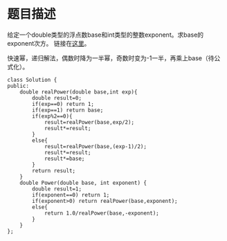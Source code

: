 # 题目描述
给定一个double类型的浮点数base和int类型的整数exponent。求base的exponent次方。 链接在[这里](https://www.nowcoder.com/practice/1a834e5e3e1a4b7ba251417554e07c00?tpId=13&tqId=11165&tPage=1&rp=1&ru=/ta/coding-interviews&qru=/ta/coding-interviews/question-ranking)。

快速幂，递归解法，偶数时降为一半幂，奇数时变为-1一半，再乘上base（待公式化）。
```
class Solution {
public:
    double realPower(double base,int exp){
        double result=0;
        if(exp==0) return 1;
        if(exp==1) return base;
        if(exp%2==0){
            result=realPower(base,exp/2);
            result*=result;
        }
        else{
            result=realPower(base,(exp-1)/2);
            result*=result;
            result*=base;
        }
        return result;
    }
    double Power(double base, int exponent) {
        double result=1;
        if(exponent==0) return 1;
        if(exponent>0) return realPower(base,exponent);
        else{
            return 1.0/realPower(base,-exponent);
        }
    }
};
```